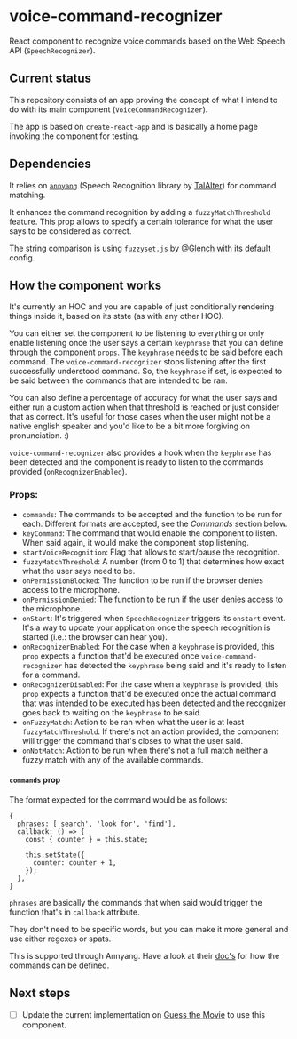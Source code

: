 # voice-command-recognizer
React component to recognize voice commands based on the Web Speech API (`SpeechRecognizer`).

## Current status

This repository consists of an app proving the concept of what I intend to do with its main component (`VoiceCommandRecognizer`).

The app is based on `create-react-app` and is basically a home page invoking the component for testing.

## Dependencies

It relies on [`annyang`](https://github.com/TalAter/annyang) (Speech Recognition library by [TalAlter](https://twitter.com/TalAter)) for command matching.

It enhances the command recognition by adding a `fuzzyMatchThreshold` feature. This prop allows to specify a certain tolerance for what the user says to be considered as correct.

The string comparison is using [`fuzzyset.js`](https://glench.github.io/fuzzyset.js/) by [@Glench](https://twitter.com/Glench) with its default config.

## How the component works

It's currently an HOC and you are capable of just conditionally rendering things inside it, based on its state (as with any other HOC).

You can either set the component to be listening to everything or only enable listening once the user says a certain `keyphrase` that you can define through the component `props`. The `keyphrase` needs to be said before each command. The `voice-command-recognizer` stops listening after the first successfully understood command. So, the `keyphrase` if set, is expected to be said between the commands that are intended to be ran.

You can also define a percentage of accuracy for what the user says and either run a custom action when that threshold is reached or just consider that as correct. It's useful for those cases when the user might not be a native english speaker and you'd like to be a bit more forgiving on pronunciation. :)

`voice-command-recognizer` also provides a hook when the `keyphrase` has been detected and the component is ready to listen to the commands provided (`onRecognizerEnabled`).

### Props:

- `commands`: The commands to be accepted and the function to be run for each. Different formats are accepted, see the _Commands_ section below.
- `keyCommand`: The command that would enable the component to listen. When said again, it would make the component stop listening.
- `startVoiceRecognition`: Flag that allows to start/pause the recognition.
- `fuzzyMatchThreshold`: A number (from 0 to 1) that determines how exact what the user says need to be.
- `onPermissionBlocked`: The function to be run if the browser denies access to the microphone.
- `onPermissionDenied`: The function to be run if the user denies access to the microphone.
- `onStart`: It's triggered when `SpeechRecognizer` triggers its `onstart` event. It's a way to update your application once the speech recognition is started (i.e.: the browser can hear you).
- `onRecognizerEnabled`: For the case when a `keyphrase` is provided, this `prop` expects a function that'd be executed once `voice-command-recognizer` has detected the `keyphrase` being said and it's ready to listen for a command.
- `onRecognizerDisabled`: For the case when a `keyphrase` is provided, this `prop` expects a function that'd be executed once the actual command that was intended to be executed has been detected and the recognizer goes back to waiting on the `keyphrase` to be said.
- `onFuzzyMatch`: Action to be ran when what the user is at least `fuzzyMatchThreshold`. If there's not an action provided, the component will trigger the command that's closes to what the user said.
- `onNotMatch`: Action to be run when there's not a full match neither a fuzzy match with any of the available commands.

#### `commands` prop

The format expected for the command would be as follows:

```
{
  phrases: ['search', 'look for', 'find'],
  callback: () => {
    const { counter } = this.state;

    this.setState({
      counter: counter + 1,
    });
  },
}
```

`phrases` are basically the commands that when said would trigger the function that's in `callback` attribute.

They don't need to be specific words, but you can make it more general and use either regexes or spats.

This is supported through Annyang. Have a look at their [doc's](https://github.com/TalAter/annyang/tree/master/docs#good-to-know) for how the commands can be defined.

## Next steps

- [ ] Update the current implementation on [Guess the Movie](https://github.com/loqtor/guess-the-movie) to use this component.
